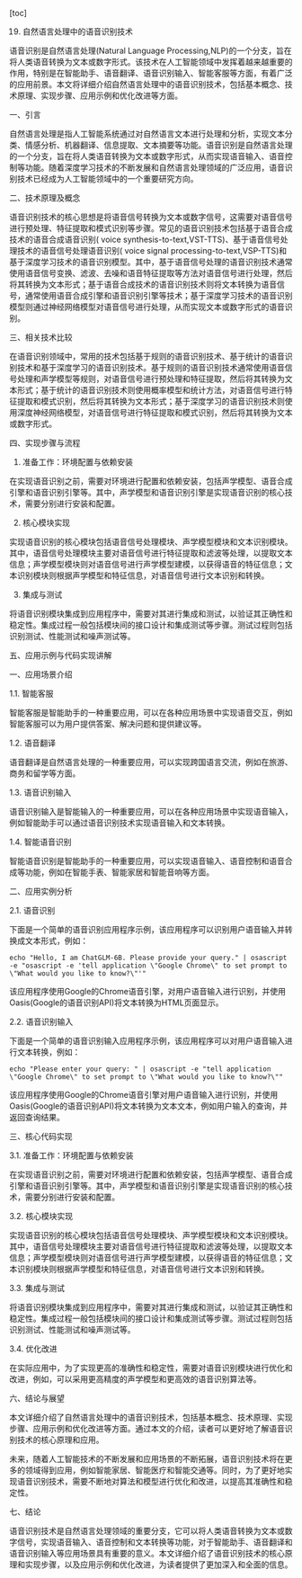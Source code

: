 
[toc]                    
                
                
19. 自然语言处理中的语音识别技术

语音识别是自然语言处理(Natural Language Processing,NLP)的一个分支，旨在将人类语音转换为文本或数字形式。该技术在人工智能领域中发挥着越来越重要的作用，特别是在智能助手、语音翻译、语音识别输入、智能客服等方面，有着广泛的应用前景。本文将详细介绍自然语言处理中的语音识别技术，包括基本概念、技术原理、实现步骤、应用示例和优化改进等方面。

一、引言

自然语言处理是指人工智能系统通过对自然语言文本进行处理和分析，实现文本分类、情感分析、机器翻译、信息提取、文本摘要等功能。语音识别是自然语言处理的一个分支，旨在将人类语音转换为文本或数字形式，从而实现语音输入、语音控制等功能。随着深度学习技术的不断发展和自然语言处理领域的广泛应用，语音识别技术已经成为人工智能领域中的一个重要研究方向。

二、技术原理及概念

语音识别技术的核心思想是将语音信号转换为文本或数字信号，这需要对语音信号进行预处理、特征提取和模式识别等步骤。常见的语音识别技术包括基于语音合成技术的语音合成语音识别( voice synthesis-to-text,VST-TTS)、基于语音信号处理技术的语音信号处理语音识别( voice signal processing-to-text,VSP-TTS)和基于深度学习技术的语音识别模型。其中，基于语音信号处理的语音识别技术通常使用语音信号变换、滤波、去噪和语音特征提取等方法对语音信号进行处理，然后将其转换为文本形式；基于语音合成技术的语音识别技术则将文本转换为语音信号，通常使用语音合成引擎和语音识别引擎等技术；基于深度学习技术的语音识别模型则通过神经网络模型对语音信号进行处理，从而实现文本或数字形式的语音识别。

三、相关技术比较

在语音识别领域中，常用的技术包括基于规则的语音识别技术、基于统计的语音识别技术和基于深度学习的语音识别技术。基于规则的语音识别技术通常使用语音信号处理和声学模型等规则，对语音信号进行预处理和特征提取，然后将其转换为文本形式；基于统计的语音识别技术则使用概率模型和统计方法，对语音信号进行特征提取和模式识别，然后将其转换为文本形式；基于深度学习的语音识别技术则使用深度神经网络模型，对语音信号进行特征提取和模式识别，然后将其转换为文本或数字形式。

四、实现步骤与流程

1. 准备工作：环境配置与依赖安装

在实现语音识别之前，需要对环境进行配置和依赖安装，包括声学模型、语音合成引擎和语音识别引擎等。其中，声学模型和语音识别引擎是实现语音识别的核心技术，需要分别进行安装和配置。

2. 核心模块实现

实现语音识别的核心模块包括语音信号处理模块、声学模型模块和文本识别模块。其中，语音信号处理模块主要对语音信号进行特征提取和滤波等处理，以提取文本信息；声学模型模块则对语音信号进行声学模型建模，以获得语音的特征信息；文本识别模块则根据声学模型和特征信息，对语音信号进行文本识别和转换。

3. 集成与测试

将语音识别模块集成到应用程序中，需要对其进行集成和测试，以验证其正确性和稳定性。集成过程一般包括模块间的接口设计和集成测试等步骤。测试过程则包括识别测试、性能测试和噪声测试等。

五、应用示例与代码实现讲解

一、应用场景介绍

1.1. 智能客服

智能客服是智能助手的一种重要应用，可以在各种应用场景中实现语音交互，例如智能客服可以为用户提供答案、解决问题和提供建议等。

1.2. 语音翻译

语音翻译是自然语言处理的一种重要应用，可以实现跨国语言交流，例如在旅游、商务和留学等方面。

1.3. 语音识别输入

语音识别输入是智能输入的一种重要应用，可以在各种应用场景中实现语音输入，例如智能助手可以通过语音识别技术实现语音输入和文本转换。

1.4. 智能语音识别

智能语音识别是智能助手的一种重要应用，可以实现语音输入、语音控制和语音合成等功能，例如在智能手表、智能家居和智能音响等方面。

二、应用实例分析

2.1. 语音识别

下面是一个简单的语音识别应用程序示例，该应用程序可以识别用户语音输入并转换成文本形式，例如：

```
echo "Hello, I am ChatGLM-6B. Please provide your query." | osascript -e "osascript -e 'tell application \"Google Chrome\" to set prompt to \"What would you like to know?\"'"
```

该应用程序使用Google的Chrome语音引擎，对用户语音输入进行识别，并使用Oasis(Google的语音识别API)将文本转换为HTML页面显示。

2.2. 语音识别输入

下面是一个简单的语音识别输入应用程序示例，该应用程序可以对用户语音输入进行文本转换，例如：

```
echo "Please enter your query: " | osascript -e "tell application \"Google Chrome\" to set prompt to \"What would you like to know?\""
```

该应用程序使用Google的Chrome语音引擎对用户语音输入进行识别，并使用Oasis(Google的语音识别API)将文本转换为文本文本，例如用户输入的查询，并返回查询结果。

三、核心代码实现

3.1. 准备工作：环境配置与依赖安装

在实现语音识别之前，需要对环境进行配置和依赖安装，包括声学模型、语音合成引擎和语音识别引擎等。其中，声学模型和语音识别引擎是实现语音识别的核心技术，需要分别进行安装和配置。

3.2. 核心模块实现

实现语音识别的核心模块包括语音信号处理模块、声学模型模块和文本识别模块。其中，语音信号处理模块主要对语音信号进行特征提取和滤波等处理，以提取文本信息；声学模型模块则对语音信号进行声学模型建模，以获得语音的特征信息；文本识别模块则根据声学模型和特征信息，对语音信号进行文本识别和转换。

3.3. 集成与测试

将语音识别模块集成到应用程序中，需要对其进行集成和测试，以验证其正确性和稳定性。集成过程一般包括模块间的接口设计和集成测试等步骤。测试过程则包括识别测试、性能测试和噪声测试等。

3.4. 优化改进

在实际应用中，为了实现更高的准确性和稳定性，需要对语音识别模块进行优化和改进，例如，可以采用更高精度的声学模型和更高效的语音识别算法等。

六、结论与展望

本文详细介绍了自然语言处理中的语音识别技术，包括基本概念、技术原理、实现步骤、应用示例和优化改进等方面。通过本文的介绍，读者可以更好地了解语音识别技术的核心原理和应用。

未来，随着人工智能技术的不断发展和应用场景的不断拓展，语音识别技术将在更多的领域得到应用，例如智能家居、智能医疗和智能交通等。同时，为了更好地实现语音识别技术，需要不断地对算法和模型进行优化和改进，以提高其准确性和稳定性。

七、结论

语音识别技术是自然语言处理领域的重要分支，它可以将人类语音转换为文本或数字信号，实现语音输入、语音控制和文本转换等功能，对于智能助手、语音翻译和语音识别输入等应用场景具有重要的意义。本文详细介绍了语音识别技术的核心原理和实现步骤，以及应用示例和优化改进，为读者提供了更加深入和全面的信息。

